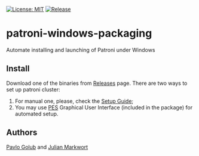 [![License: MIT](https://img.shields.io/badge/License-MIT-green.svg)](https://opensource.org/licenses/MIT)
[![Release](https://img.shields.io/github/release/cybertec-postgresql/patroni-windows-packaging.svg)](https://github.com/cybertec-postgresql/patroni-windows-packaging/releases/latest)

# patroni-windows-packaging
Automate installing and launching of Patroni under Windows

## Install
Download one of the binaries from [Releases](https://github.com/cybertec-postgresql/patroni-windows-packaging/releases) page.
There are two ways to set up patroni cluster:
1. For manual one, please, check the [Setup Guide](doc/setup.md);
2. You may use [PES](https://github.com/cybertec-postgresql/PES) Graphical User Interface (included in the package) for automated setup.

## Authors
[Pavlo Golub](https://github.com/pashagolub) and [Julian Markwort](https://github.com/markwort)
